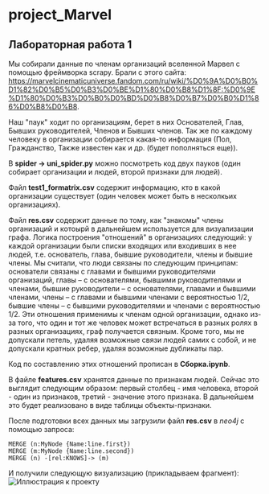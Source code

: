 # project_Marvel

## Лабораторная работа 1

Мы собирали данные по членам организаций вселенной Марвел с помощью фреймворка scrapy. 
Брали с этого сайта: https://marvelcinematicuniverse.fandom.com/ru/wiki/%D0%9A%D0%B0%D1%82%D0%B5%D0%B3%D0%BE%D1%80%D0%B8%D1%8F:%D0%9E%D1%80%D0%B3%D0%B0%D0%BD%D0%B8%D0%B7%D0%B0%D1%86%D0%B8%D0%B8.

Наш "паук" ходит по организациям, берет в них Основателей, Глав, Бывших руководителей, Членов и Бывших членов. Так же по каждому человеку в организации собирается какая-то информация (Пол, Гражданство, Также известен как и др. (будет пополняться еще)).

В **spider -> uni_spider.py** можно посмотреть код двух пауков (один собирает организации и людей, второй признаки для людей).

Файл **test1_formatrix.csv** содержит информацию, кто в какой организации существует (один человек может быть в несколкьих организациях).

Файл **res.csv** содержит данные по тому, как "знакомы" члены организаций и котоырй в дальнейшем используется для визуализации графа.
Логика построения "отношений" в организациях следующий:
у каждой организации были списки входящих или входивших в нее людей, т.е. основатель, глава, бывшие руководители, члены и бывшие члены. Мы считали, что люди связаны по следующим принципам: основатели связаны с главами и бывшими руководителями организаций, главы – с основателями, бывшими руководителями и членами, бывшие руководители – с основателями, главами и бывшими членами, члены – с главами и бывшими членами с вероятностью 1/2, бывшие члены – с бывшими руководителями и членами с вероятностью 1/2. Эти отношения применимы к членам одной организации, однако из-за того, что один и тот же человек может встречаться в разных ролях в разных организациях, граф получается связным. Кроме того, мы не допускали петель, удаляя возможные связи людей самих с собой, и не допускали кратных ребер, удаляя возможные дубликаты пар.

Код по составлению этих отношений прописан в **Сборка.ipynb**.

В файле **features.csv** хранятся данные по признакам людей. Сейчас это выглядит следующим образом: первый столбец - имя человека, второй - один из признаков, третий - значение этого признака. В дальнейшем это будет реализовано в виде таблицы объекты-признаки.

После подготовки всех данных мы загрузили файл **res.csv** в *neo4j* с помощью запроса:
```LOAD CSV WITH HEADERS FROM 'file:///C:/res.csv' AS line
MERGE (n:MyNode {Name:line.first})
MERGE (m:MyNode {Name:line.second})
MERGE (n) -[rel:KNOWS]-> (m)
```

И получили следующую визуализацию (прикладываем фрагмент):
![Иллюстрация к проекту](https://github.com/sonchaboo/project_Marvel/blob/master/%D0%90%D0%BD%D0%BD%D0%BE%D1%82%D0%B0%D1%86%D0%B8%D1%8F%202020-03-19%20224127.jpg)
